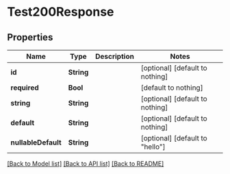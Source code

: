 # Test200Response


## Properties
Name | Type | Description | Notes
------------ | ------------- | ------------- | -------------
**id** | **String** |  | [optional] [default to nothing]
**required** | **Bool** |  | [default to nothing]
**string** | **String** |  | [optional] [default to nothing]
**default** | **String** |  | [optional] [default to nothing]
**nullableDefault** | **String** |  | [optional] [default to "hello"]


[[Back to Model list]](../README.md#models) [[Back to API list]](../README.md#api-endpoints) [[Back to README]](../README.md)


